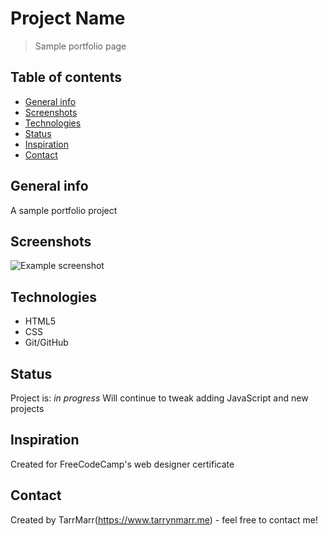 # Project Name
> Sample portfolio page 

## Table of contents
* [General info](#general-info)
* [Screenshots](#screenshots)
* [Technologies](#technologies)
* [Status](#status)
* [Inspiration](#inspiration)
* [Contact](#contact)

## General info
A sample portfolio project 

## Screenshots
![Example screenshot](./img/screenshot.png)

## Technologies
* HTML5
* CSS
* Git/GitHub  

## Status
Project is: _in progress_
Will continue to tweak adding JavaScript and new projects 

## Inspiration
Created for FreeCodeCamp's web designer certificate 

## Contact
Created by TarrMarr(https://www.tarrynmarr.me) - feel free to contact me!
